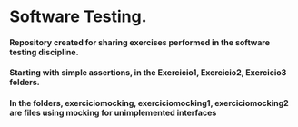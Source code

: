 # Software Testing.
 
#### Repository created for sharing exercises performed in the software testing discipline.
#### Starting with simple assertions, in the Exercicio1, Exercicio2, Exercicio3 folders.
#### In the folders, exerciciomocking, exerciciomocking1, exerciciomocking2 are files using mocking for unimplemented interfaces

